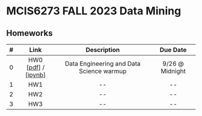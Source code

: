 # MCIS6273 FALL 2023 Data Mining


## Homeworks

| # | Link | Description | Due Date |
|:-:|:----:|:-----------:|:--------:|
| 0 | HW0 <br/> [[pdf](./homework/hw0/hw0.pdf)] / [[ipynb](./homework/hw0/hw0.ipynb)] | Data Engineering and Data Science warmup | 9/26 @ Midnight |
| 1 | HW1  | -- | -- |
| 2 | HW2  | -- | -- |
| 3 | HW3  | -- | -- |


